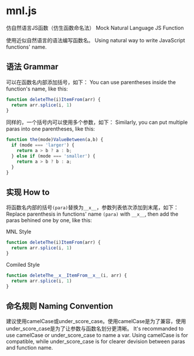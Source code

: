 # mnl.js
仿自然语言JS函数（仿生函数命名法）
Mock Natural Language JS Function

使用近似自然语言的语法编写函数名。
Using natural way to write JavaScript functions' name.

## 语法 Grammar

可以在函数名内部添加括号，如下：
You can use parentheses inside the function's name, like this:

```js
function deleteThe(i)ItemFrom(arr) {
  return arr.splice(i, 1)
}
```

同样的，一个括号内可以使用多个参数，如下：
Similarly, you can put multiple paras into one parentheses, like this:

```js
function the(mode)ValueBetween(a,b) {
  if (mode === 'larger') {
    return a > b ? a : b;
  } else if (mode === 'smaller') {
    return a > b ? b : a;
  }
}
```

## 实现 How to

将函数名内部的括号`(para)`替换为`__x__`，参数列表依次添加到末尾，如下：
Replace parenthesis in functions' name `(para)` with `__x__`, then add the paras behined one by one, like this:

MNL Style
```js
function deleteThe(i)ItemFrom(arr) {
  return arr.splice(i, 1)
}
```

Comiled Style
```js
function deleteThe__x__ItemFrom__x__(i, arr) {
  return arr.splice(i, 1)
}
```

## 命名规则 Naming Convention

建议使用camelCase或under_score_case。使用camelCase是为了兼容，使用under_score_case是为了让参数与函数名划分更清晰。
It's recommanded to use camelCase or under_score_case to name a var. Using camelCase is for compatible, while under_score_case is for clearer devision between paras and function name.
